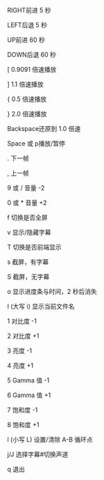 RIGHT前进 5 秒

LEFT后退 5 秒

UP前进 60 秒

DOWN后退 60 秒

[ 0.9091 倍速播放

] 1.1 倍速播放

{ 0.5 倍速播放

} 2.0 倍速播放

Backspace还原到 1.0 倍速

Space 或 p播放/暂停

. 下一帧

, 上一帧

9 或 / 音量 -2

0 或 * 音量 +2

f 切换是否全屏

v 显示/隐藏字幕

T 切换是否前端显示

s 截屏，有字幕

S 截屏，无字幕

o 显示进度条与时间，2 秒后消失

I (大写 i) 显示当前文件名

1 对比度 -1

2 对比度 +1

3 亮度 -1

4 亮度 +1

5 Gamma 值 -1

6 Gamma 值 +1

7 饱和度 -1

8 饱和度 +1

l (小写 L) 设置/清除 A-B 循环点

j/J 选择字幕#切换声道

q 退出